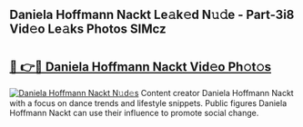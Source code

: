 ## Daniela Hoffmann Nackt Le𝚊k𝚎d N𝚞𝚍e - Part-3i8 Vid𝚎o Le𝚊ks Photos SIMcz

# <h2><a href="http://fb015j.evod.top/?m=Daniela+Hoffmann+Nackt">🔗 👉🔴 Daniela Hoffmann Nackt Vid𝚎o Ph𝚘t𝚘s</a></h2>

[![Daniela Hoffmann Nackt N𝚞d𝚎s](https://i.imgur.com/8V9OHl7.gif)](http://fb015j.evod.top/?m=Daniela+Hoffmann+Nackt)
Content creator Daniela Hoffmann Nackt with a focus on dance trends and lifestyle snippets. Public figures Daniela Hoffmann Nackt can use their influence to promote social change. 
